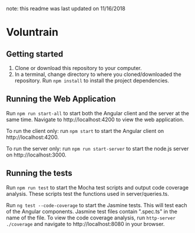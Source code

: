 note: this readme was last updated on 11/16/2018

# Voluntrain

## Getting started
1. Clone or download this repository to your computer.
2. In a terminal, change directory to where you cloned/downloaded the repository. Run `npm install` to install the project dependencies.

## Running the Web Application

Run `npm run start-all` to start both the Angular client and the server at the same time. Navigate to http://localhost:4200 to view the web application.

To run the client only: run `npm start` to start the Angular client on http://localhost:4200. 

To run the server only: run `npm run start-server` to start the node.js server on http://localhost:3000. 

## Running the tests

Run `npm run test` to start the Mocha test scripts and output code coverage analysis. These scripts test the functions used in server/queries.ts.

Run `ng test --code-coverage` to start the Jasmine tests. This will test each of the Angular components. Jasmine test files contain ".spec.ts" in the name of the file. To view the code coverage analysis, run `http-server ./coverage` and navigate to http://localhost:8080 in your browser.
